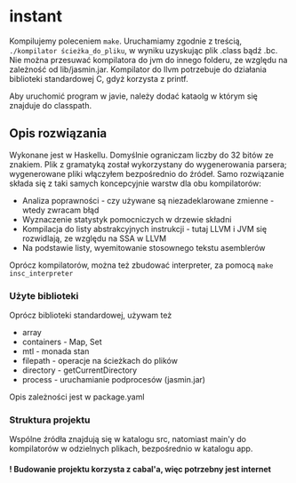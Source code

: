 # instant

Kompilujemy poleceniem `make`. Uruchamiamy zgodnie z treścią,
`./kompilator ścieżka_do_pliku`, w wyniku uzyskując plik .class bądź .bc.
Nie można przesuwać kompilatora do jvm do innego folderu, ze względu
na zależność od lib/jasmin.jar.
Kompilator do llvm potrzebuje do działania biblioteki standardowej C,
gdyż korzysta z printf.

Aby uruchomić program w javie, należy dodać kataolg w którym się znajduje
do classpath.

## Opis rozwiązania

Wykonane jest w Haskellu. Domyślnie ograniczam liczby do 32 bitów ze znakiem.
Plik z gramatyką został wykorzystany do wygenerowania
parsera; wygenerowane pliki włączyłem bezpośrednio do źródeł.
Samo rozwiązanie składa się z taki samych
koncepcyjnie warstw dla obu kompilatorów:

- Analiza poprawności - czy używane są niezadeklarowane zmienne - wtedy zwracam błąd
- Wyznaczenie statystyk pomocniczych w drzewie składni
- Kompilacja do listy abstrakcyjnych instrukcji - tutaj LLVM i JVM się rozwidlają, ze względu na SSA w LLVM
- Na podstawie listy, wyemitowanie stosownego tekstu asemblerów

Oprócz kompilatorów, można też zbudować interpreter, za pomocą
`make insc_interpreter`

### Użyte biblioteki

Oprócz biblioteki standardowej, używam też

- array
- containers - Map, Set
- mtl - monada stan
- filepath - operacje na ścieżkach do plików
- directory - getCurrentDirectory
- process - uruchamianie podprocesów (jasmin.jar)

Opis zależności jest w package.yaml

### Struktura projektu

Wspólne źródła znajdują się w katalogu src, natomiast main'y
do kompilatorów w odzielnych plikach, bezpośrednio w katalogu app.

#### ! Budowanie projektu korzysta z cabal'a, więc potrzebny jest internet

